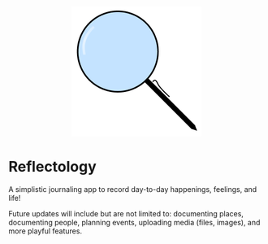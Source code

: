 <p align="center">
  <img src="/static/images/logo.png" alt="Reflectology"/>
</p>

# Reflectology

A simplistic journaling app to record day-to-day happenings, feelings, and life!

Future updates will include but are not limited to: documenting places, documenting people, planning events, uploading media (files, images), and more playful features.
